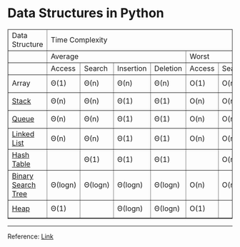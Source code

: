 # Data Structures in Python 

<!DOCTYPE html>
<html>

<body>
    <main>
        <table cellspacing="0" cellpadding="5" border="1">
            <thead height="40">
                <td width="200">
                    Data Structure
                </td>
                <td width="800" colspan="8">
                    Time Complexity
                </td>
                <td width="200">
                    Space Complexity
                </td>
            </thead>
            <tr>
                <td>&nbsp;</td>
                <td colspan="4">Average</td>
                <td colspan="4">Worst</td>
                <td>Worst</td>
            </tr>
            <tr>
                <td>&nbsp;</td>
                <td>Access</td>
                <td>Search</td>
                <td>Insertion</td>
                <td>Deletion</td>
                <td>Access</td>
                <td>Search</td>
                <td>Insertion</td>
                <td>Deletion</td>
                <td>&nbsp;</td>
            </tr>
            <tr height="40">
                <td>Array</td>
                <td>Θ(1)</td>
                <td>Θ(n)</td>
                <td>Θ(n)</td>
                <td>Θ(n)</td>
                <td>O(1)</td>
                <td>O(n)</td>
                <td>O(n)</td>
                <td>O(n)</td>
                <td>O(n)</td>
            </tr>
            <tr height="40">
                <td><a href="Stack/ArrayStack.py">Stack</a></td>
                <td>Θ(n)</td>
                <td>Θ(n)</td>
                <td>Θ(1)</td>
                <td>Θ(1)</td>
                <td>O(n)</td>
                <td>O(n)</td>
                <td>O(1)</td>
                <td>O(1)</td>
                <td>O(n)</td>
            </tr>
            <tr height="40">
                <td><a href="Queue/ArrayQueue.py">Queue</a></td>
                <td>Θ(n)</td>
                <td>Θ(n)</td>
                <td>Θ(1)</td>
                <td>Θ(1)</td>
                <td>O(n)</td>
                <td>O(n)</td>
                <td>O(1)</td>
                <td>O(1)</td>
                <td>O(n)</td>
            </tr>
            <tr height="40">
                <td><a href="LinkedList/DoublyLinkedList.py">Linked List</a></td>
                <td>Θ(n)</td>
                <td>Θ(n)</td>
                <td>Θ(1)</td>
                <td>Θ(1)</td>
                <td>O(n)</td>
                <td>O(n)</td>
                <td>O(1)</td>
                <td>O(1)</td>
                <td>O(n)</td>
            </tr>
            <tr height="40">
                <td><a href="Hash-Table/HashMap.py">Hash Table</a></td>
                <td>&nbsp;</td>
                <td>Θ(1)</td>
                <td>Θ(1)</td>
                <td>Θ(1)</td>
                <td>&nbsp;</td>
                <td>O(n)</td>
                <td>O(n)</td>
                <td>O(n)</td>
                <td>O(n)</td>
            </tr>
            <tr height="40">
                <td><a href="Binary-Search-Tree/BinarySearchTree.py">Binary Search Tree</a></td>
                <td>Θ(logn)</td>
                <td>Θ(logn)</td>
                <td>Θ(logn)</td>
                <td>Θ(logn)</td>
                <td>O(n)</td>
                <td>O(n)</td>
                <td>O(n)</td>
                <td>O(n)</td>
                <td>O(n)</td>
            </tr>
            <tr height="40">
                <td><a href="Heap/Heap.py">Heap</a></td>
                <td>Θ(1)</td>
                <td>&nbsp;</td>
                <td>Θ(logn)</td>
                <td>Θ(logn)</td>
                <td>O(1)</td>
                <td>&nbsp;</td>
                <td>O(logn)</td>
                <td>O(logn)</td>
                <td>O(n)</td>
            </tr>
        </table>
    </main>
</body>
</html>



___
Reference: [Link](https://www.bigocheatsheet.com/)
